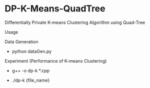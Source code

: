 # DP-K-Means-QuadTree
Differentially Private K-means Clustering Algorithm using Quad-Tree

Usage

Data Generation

- python dataGen.py

Experiment (Performance of K-means Clustering)

- g++ -o dp-k *.cpp

- ./dp-k {file_name}
